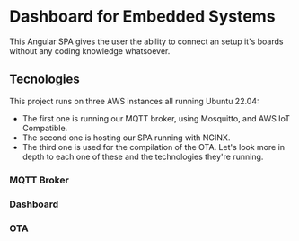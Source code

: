 # Dashboard for Embedded Systems

This Angular SPA gives the user the ability to connect an setup it's boards without any coding knowledge whatsoever.

## Tecnologies

This project runs on three AWS instances all running Ubuntu 22.04:
- The first one is running our MQTT broker, using Mosquitto, and AWS IoT Compatible.
- The second one is hosting our SPA running with NGINX.
- The third one is used for the compilation of the OTA.
Let's look more in depth to each one of these and the technologies they're running.

### MQTT Broker

### Dashboard

### OTA